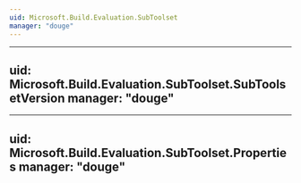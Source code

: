 ```yaml
---
uid: Microsoft.Build.Evaluation.SubToolset
manager: "douge"
---
```


---
uid: Microsoft.Build.Evaluation.SubToolset.SubToolsetVersion
manager: "douge"
---

---
uid: Microsoft.Build.Evaluation.SubToolset.Properties
manager: "douge"
---

